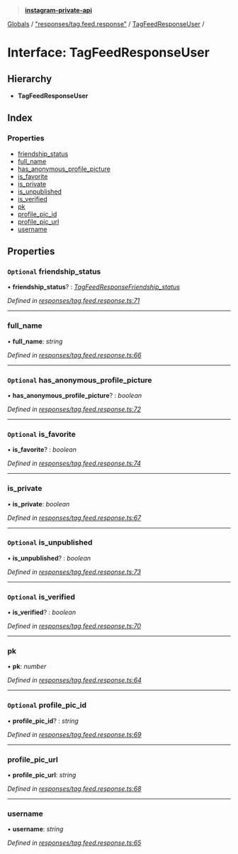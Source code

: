 > **[instagram-private-api](../README.md)**

[Globals](../README.md) / ["responses/tag.feed.response"](../modules/_responses_tag_feed_response_.md) / [TagFeedResponseUser](_responses_tag_feed_response_.tagfeedresponseuser.md) /

# Interface: TagFeedResponseUser

## Hierarchy

* **TagFeedResponseUser**

## Index

### Properties

* [friendship_status](_responses_tag_feed_response_.tagfeedresponseuser.md#optional-friendship_status)
* [full_name](_responses_tag_feed_response_.tagfeedresponseuser.md#full_name)
* [has_anonymous_profile_picture](_responses_tag_feed_response_.tagfeedresponseuser.md#optional-has_anonymous_profile_picture)
* [is_favorite](_responses_tag_feed_response_.tagfeedresponseuser.md#optional-is_favorite)
* [is_private](_responses_tag_feed_response_.tagfeedresponseuser.md#is_private)
* [is_unpublished](_responses_tag_feed_response_.tagfeedresponseuser.md#optional-is_unpublished)
* [is_verified](_responses_tag_feed_response_.tagfeedresponseuser.md#optional-is_verified)
* [pk](_responses_tag_feed_response_.tagfeedresponseuser.md#pk)
* [profile_pic_id](_responses_tag_feed_response_.tagfeedresponseuser.md#optional-profile_pic_id)
* [profile_pic_url](_responses_tag_feed_response_.tagfeedresponseuser.md#profile_pic_url)
* [username](_responses_tag_feed_response_.tagfeedresponseuser.md#username)

## Properties

### `Optional` friendship_status

• **friendship_status**? : *[TagFeedResponseFriendship_status](_responses_tag_feed_response_.tagfeedresponsefriendship_status.md)*

*Defined in [responses/tag.feed.response.ts:71](https://github.com/dilame/instagram-private-api/blob/173bc62/src/responses/tag.feed.response.ts#L71)*

___

###  full_name

• **full_name**: *string*

*Defined in [responses/tag.feed.response.ts:66](https://github.com/dilame/instagram-private-api/blob/173bc62/src/responses/tag.feed.response.ts#L66)*

___

### `Optional` has_anonymous_profile_picture

• **has_anonymous_profile_picture**? : *boolean*

*Defined in [responses/tag.feed.response.ts:72](https://github.com/dilame/instagram-private-api/blob/173bc62/src/responses/tag.feed.response.ts#L72)*

___

### `Optional` is_favorite

• **is_favorite**? : *boolean*

*Defined in [responses/tag.feed.response.ts:74](https://github.com/dilame/instagram-private-api/blob/173bc62/src/responses/tag.feed.response.ts#L74)*

___

###  is_private

• **is_private**: *boolean*

*Defined in [responses/tag.feed.response.ts:67](https://github.com/dilame/instagram-private-api/blob/173bc62/src/responses/tag.feed.response.ts#L67)*

___

### `Optional` is_unpublished

• **is_unpublished**? : *boolean*

*Defined in [responses/tag.feed.response.ts:73](https://github.com/dilame/instagram-private-api/blob/173bc62/src/responses/tag.feed.response.ts#L73)*

___

### `Optional` is_verified

• **is_verified**? : *boolean*

*Defined in [responses/tag.feed.response.ts:70](https://github.com/dilame/instagram-private-api/blob/173bc62/src/responses/tag.feed.response.ts#L70)*

___

###  pk

• **pk**: *number*

*Defined in [responses/tag.feed.response.ts:64](https://github.com/dilame/instagram-private-api/blob/173bc62/src/responses/tag.feed.response.ts#L64)*

___

### `Optional` profile_pic_id

• **profile_pic_id**? : *string*

*Defined in [responses/tag.feed.response.ts:69](https://github.com/dilame/instagram-private-api/blob/173bc62/src/responses/tag.feed.response.ts#L69)*

___

###  profile_pic_url

• **profile_pic_url**: *string*

*Defined in [responses/tag.feed.response.ts:68](https://github.com/dilame/instagram-private-api/blob/173bc62/src/responses/tag.feed.response.ts#L68)*

___

###  username

• **username**: *string*

*Defined in [responses/tag.feed.response.ts:65](https://github.com/dilame/instagram-private-api/blob/173bc62/src/responses/tag.feed.response.ts#L65)*